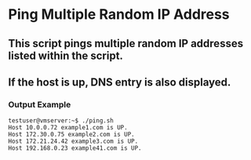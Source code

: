# Ping Multiple Random IP Address
## This script pings multiple random IP addresses listed within the script.
## If the host is up, DNS entry is also displayed.
### Output Example
```
testuser@vmserver:~$ ./ping.sh
Host 10.0.0.72 example1.com is UP.
Host 172.30.0.75 example2.com is UP.
Host 172.21.24.42 example3.com is UP.
Host 192.168.0.23 example41.com is UP.
```
